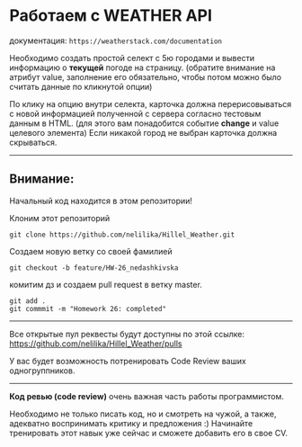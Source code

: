 # Работаем с WEATHER API 
документация: `https://weatherstack.com/documentation`

Необходимо создать простой cелект с 5ю городами и вывести информацию о **текущей** погоде на страницу. (обратите внимание на атрибут value, заполнение его обязательно, чтобы потом можно было считать данные по кликнутой опции)

По клику на опцию внутри селекта, карточка должна перерисовываться с новой информацией полученной с сервера согласно тестовым данным в HTML. (для этого вам понадобится событие **change** и value целевого элемента)
Если никакой город не выбран карточка должна скрываться.
___________
## Внимание:
Начальный код находится в этом репозитории!

Клоним этот репозиторий
```
git clone https://github.com/nelilika/Hillel_Weather.git
```
Cоздаем новую ветку со своей фамилией
```
git checkout -b feature/HW-26_nedashkivska
```
комитим дз и создаем pull request в ветку master.
```
git add .
git commmit -m "Homework 26: completed"
```
___________

Все открытые пул реквесты будут доступны по этой ссылке:
https://github.com/nelilika/Hillel_Weather/pulls


У вас будет возможность потренировать Code Review ваших одногруппников.

___________

**Код ревью (code review)** очень важная часть работы программистом.

Необходимо не только писать код, но и смотреть на чужой, а также, адекватно воспринимать критику и предложения :)
Начинайте тренировать этот навык уже сейчас и сможете добавить его в свое CV.